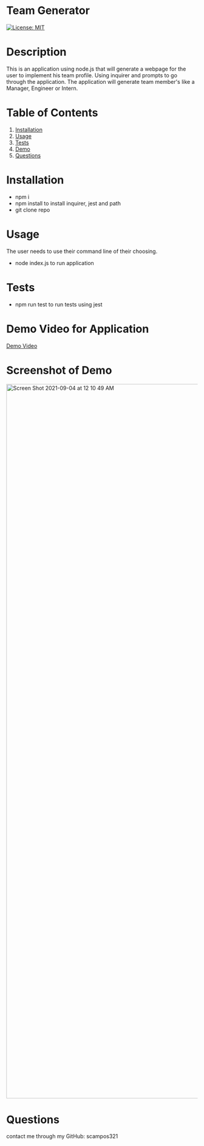 # Team Generator
[![License: MIT](https://img.shields.io/badge/License-MIT-yellow.svg)](https://opensource.org/licenses/MIT)
# Description

This is an application using node.js that will generate a webpage for the user to implement his team profile. Using inquirer and prompts to go through the application. The application will generate team member's like a Manager, Engineer or Intern.

# Table of Contents 

1. [Installation](#installation)
2. [Usage](#usage)
3. [Tests](#tests)
4. [Demo](#DemoVideoForApplication)
5. [Questions](#Questions)

# Installation
* npm i
* npm install to install inquirer, jest and path
* git clone repo

# Usage 

The user needs to use their command line of their choosing. 

* node index.js to run application

# Tests

* npm run test to run tests using jest

# Demo Video for Application

[Demo Video](https://drive.google.com/file/d/1RCtSeNwK22BjgqTTt5GEpwV-x8t2FT1Z/view?usp=sharing)

# Screenshot of Demo
<img width="1880" alt="Screen Shot 2021-09-04 at 12 10 49 AM" src="https://user-images.githubusercontent.com/85428896/132081987-8803271f-0de0-428a-a283-87f64c05c672.png">

# Questions 
contact me through my GitHub: scampos321